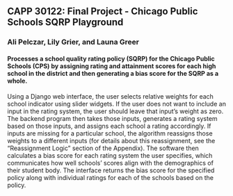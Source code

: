 ## CAPP 30122: Final Project - Chicago Public Schools SQRP Playground
### Ali Pelczar, Lily Grier, and Launa Greer
 
#### Processes a school quality rating policy (SQRP) for the Chicago Public Schools (CPS) by assigning rating and attainment scores for each high school in the district and then generating a bias score for the SQRP as a whole.

Using a Django web interface, the user selects relative weights for each school 
indicator using slider widgets. If the user does not want to include an input in
the rating system, the user should leave that input’s weight as zero. The 
backend program then takes those inputs, generates a rating system based on those
inputs, and assigns each school a rating accordingly. If inputs are missing for
a particular school, the algorithm reassigns those weights to a different inputs
(for details about this reassignment, see the “Reassignment Logic” section of
the Appendix). The software then calculates a bias score for each rating system
the user specifies, which communicates how well schools’ scores align with the 
demographics of their student body. The interface returns the bias score for 
the specified policy along with individual ratings for each of the schools 
based on the policy.